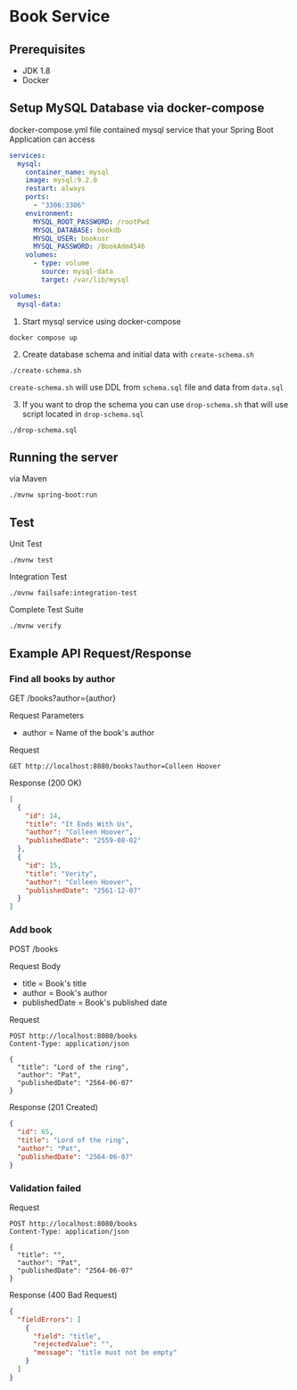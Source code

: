 # Book Service

## Prerequisites

- JDK 1.8
- Docker

## Setup MySQL Database via docker-compose

docker-compose.yml file contained mysql service that your Spring Boot Application
can access

```yaml
services:
  mysql:
    container_name: mysql
    image: mysql:9.2.0
    restart: always
    ports:
      - "3306:3306"
    environment:
      MYSQL_ROOT_PASSWORD: /rootPwd
      MYSQL_DATABASE: bookdb
      MYSQL_USER: bookusr
      MYSQL_PASSWORD: /BookAdm4546
    volumes:
      - type: volume
        source: mysql-data
        target: /var/lib/mysql

volumes:
  mysql-data:
```

1. Start mysql service using docker-compose

```shell
docker compose up
```

2. Create database schema and initial data with `create-schema.sh`

```shell
./create-schema.sh
```

`create-schema.sh` will use DDL from `schema.sql` file and data from `data.sql`

3. If you want to drop the schema you can use `drop-schema.sh` that will use script located in `drop-schema.sql`

```shell
./drop-schema.sql
```

## Running the server

via Maven

```shell
./mvnw spring-boot:run
```

## Test

Unit Test

```shell
./mvnw test
```

Integration Test

```shell
./mvnw failsafe:integration-test
```

Complete Test Suite

```shell
./mvnw verify
```

## Example API Request/Response

### Find all books by author

GET /books?author={author}

Request Parameters

- author = Name of the book's author

Request

```http request
GET http://localhost:8080/books?author=Colleen Hoover
```

Response (200 OK)

```json
[
  {
    "id": 14,
    "title": "It Ends With Us",
    "author": "Colleen Hoover",
    "publishedDate": "2559-08-02"
  },
  {
    "id": 15,
    "title": "Verity",
    "author": "Colleen Hoover",
    "publishedDate": "2561-12-07"
  }
]
```

### Add book

POST /books

Request Body

- title = Book's title
- author = Book's author
- publishedDate = Book's published date

Request

```http request
POST http://localhost:8080/books
Content-Type: application/json

{
  "title": "Lord of the ring",
  "author": "Pat",
  "publishedDate": "2564-06-07"
}
```

Response (201 Created)

```json
{
  "id": 65,
  "title": "Lord of the ring",
  "author": "Pat",
  "publishedDate": "2564-06-07"
}
```

### Validation failed

Request

```http request
POST http://localhost:8080/books
Content-Type: application/json

{
  "title": "",
  "author": "Pat",
  "publishedDate": "2564-06-07"
}
```

Response (400 Bad Request)

```json
{
  "fieldErrors": [
    {
      "field": "title",
      "rejectedValue": "",
      "message": "title must not be empty"
    }
  ]
}
```
